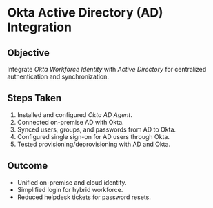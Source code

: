 # Okta Active Directory (AD) Integration  

## Objective  
Integrate *Okta Workforce Identity* with *Active Directory* for centralized authentication and synchronization.  

## Steps Taken  
1. Installed and configured *Okta AD Agent*.  
2. Connected on-premise AD with Okta.  
3. Synced users, groups, and passwords from AD to Okta.  
4. Configured single sign-on for AD users through Okta.  
5. Tested provisioning/deprovisioning with AD and Okta.  

## Outcome  
- Unified on-premise and cloud identity.  
- Simplified login for hybrid workforce.  
- Reduced helpdesk tickets for password resets.
